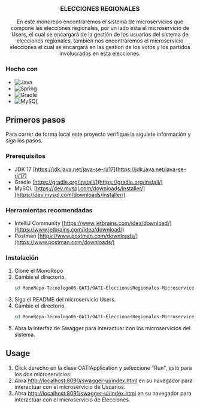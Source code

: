 <br />
<div align="center">
<h3 align="center">ELECCIONES REGIONALES</h3>
  <p align="center">
    En este monorepo encontraremos el sistema de microservicios que compone las elecciones regionales, por un lado esta el microservicio de Users, el cual se encargará de la gestión de los usuarios del sistema de elecciones regionales, también nos encontraremos el microservicio elecciones el cual se encargará en las gestion de los votos y los partidos involucrados en esta elecciones.
  </p>
</div>

### Hecho con

* ![Java](https://img.shields.io/badge/java-%23ED8B00.svg?style=for-the-badge&logo=java&logoColor=white)
* ![Spring](https://img.shields.io/badge/Spring-6DB33F?style=for-the-badge&logo=spring&logoColor=white)
* ![Gradle](https://img.shields.io/badge/Gradle-02303A.svg?style=for-the-badge&logo=Gradle&logoColor=white)
* ![MySQL](https://img.shields.io/badge/MySQL-00000F?style=for-the-badge&logo=mysql&logoColor=white)


<!-- GETTING STARTED -->
## Primeros pasos

Para correr de forma local este proyecto verifique la siguiete información y siga los pasos.

### Prerequisitos

* JDK 17 [https://jdk.java.net/java-se-ri/17](https://jdk.java.net/java-se-ri/17)
* Gradle [https://gradle.org/install/](https://gradle.org/install/)
* MySQL [https://dev.mysql.com/downloads/installer/](https://dev.mysql.com/downloads/installer/)

### Herramientas recomendadas
* IntelliJ Community [https://www.jetbrains.com/idea/download/](https://www.jetbrains.com/idea/download/)
* Postman [https://www.postman.com/downloads/](https://www.postman.com/downloads/)

### Instalación

1. Clone el MonoRepo 
2. Cambie el directorio.
   ```sh
   cd MonoRepo-Tecnologo06-OATI/OATI-EleccionesRegionales-MicroserviceUsers
   ```
3. Siga el README del microservicio Users.
4. Cambie el directorio.
   ```sh
   cd MonoRepo-Tecnologo06-OATI/OATI-EleccionesRegionales-MicroserviceUsers
   ```
5. Abra la interfaz de Swagger para interactuar con los microservicios del sistema.

<!-- USAGE -->
## Usage

1. Click derecho en la clase OATIApplication y seleccione "Run", esto para los dos microservicios.
2. Abra [http://localhost:8090/swagger-ui/index.html](http://localhost:8090/swagger-ui/index.html) en su navegador para interactuar con el microservicio de Usuarios.
3. Abra [http://localhost:8091/swagger-ui/index.html](http://localhost:8091/swagger-ui/index.html) en su navegador para interactuar con el microservicio de Elecciones.

